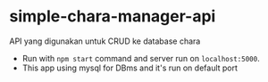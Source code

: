 # simple-chara-manager-api
API yang digunakan untuk CRUD ke database chara

- Run with `npm start` command and server run on `localhost:5000`.
- This app using mysql for DBms and it's run on default port
